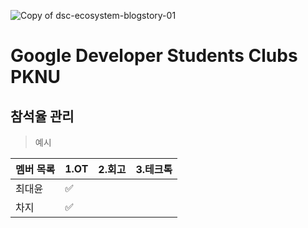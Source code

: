 ![Copy of dsc-ecosystem-blogstory-01](https://user-images.githubusercontent.com/49135657/130317768-e4480819-ccd5-45d4-a2e0-236d5a009c16.png)
# Google Developer Students Clubs PKNU

## 참석율 관리

> 예시

|멤버 목록|1.OT|2.회고|3.테크톡|
|---|---|---|---|
|최대윤|:white_check_mark:|||
|차지|:white_check_mark:|||

